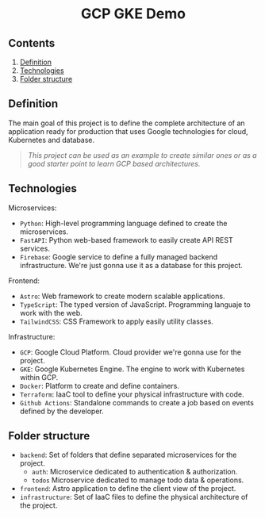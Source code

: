 <style>
  h1 {
    text-align: center;
  }
</style>

# GCP GKE Demo

## Contents

1. [Definition](#definition)
2. [Technologies](#technologies)
3. [Folder structure](#folder-structure)

## Definition

The main goal of this project is to define the complete architecture of an application ready for production that uses Google technologies for cloud, Kubernetes and database.

> *This project can be used as an example to create similar ones or as a good starter point to learn GCP based architectures.*

## Technologies

Microservices:
- `Python`: High-level programming language defined to create the microservices.
- `⁠FastAPI`: Python web-based framework to easily create API REST services.
- `Firebase`: Google service to define a fully managed backend infrastructure. We're just gonna use it as a database for this project.

Frontend:
- `Astro`: Web framework to create modern scalable applications.
- `TypeScript`: The typed version of JavaScript. Programming languaje to work with the web.
- `⁠TailwindCSS`: CSS Framework to apply easily utility classes.

Infrastructure:
- `GCP`: Google Cloud Platform. Cloud provider we're gonna use for the project.
- `GKE`: Google Kubernetes Engine. The engine to work with Kubernetes within GCP.
- `⁠Docker`: Platform to create and define containers. 
- `Terraform`: IaaC tool to define your physical infrastructure with code.
- ⁠`Github Actions`: Standalone commands to create a job based on events defined by the developer.

## Folder structure

- `backend`: Set of folders that define separated microservices for the project.
  - `auth`: Microservice dedicated to authentication & authorization.
  - `todos` Microservice dedicated to manage todo data & operations. 
- `frontend`: Astro application to define the client view of the project.
- `infrastructure`: Set of IaaC files to define the physical architecture of the project.
